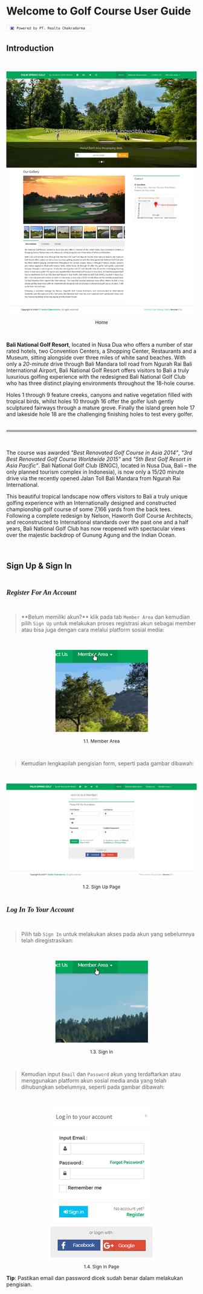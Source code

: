 # **Welcome to Golf Course User Guide**

<a href="http://www.realta.co.id/" target="_blank" ><img src="assets/img/realta.png"></a> 



## Introduction

</br>

<p align="center">
<img src="assets/img/home/Home.png">
</p>
<center><p style="font-size:12px;"><quote>Home</quote></p></center>

<br/>

**Bali National Golf Resort**, located in Nusa Dua who offers a number of star rated hotels, two Convention Centers, a Shopping Center, Restaurants and a Museum, sitting alongside over three miles of white sand beaches. With only a _20-minute_ drive through Bali Mandara toll road from Ngurah Rai Bali International Airport, Bali National Golf Resort offers visitors to Bali a truly luxurious golfing experience with the redesigned Bali National Golf Club who has three distinct playing environments throughout the 18-hole course.  

Holes 1 through 9 feature creeks, canyons and native vegetation filled with tropical birds, whilst holes 10 through 16 offer the golfer lush gently sculptured fairways through a mature grove. Finally the island green hole 17 and lakeside hole 18 are the challenging finishing holes to test every golfer. 

<p style="font-size: 12pt; text-align: center; font-family: Calibri, sans-serif; 
	 border-bottom-width: 4px; border-bottom-style: Double;">&#160;</p>

<br/>

The course was awarded _"Best Renovated Golf Course in Asia 2014"_, _"3rd Best Renovated Golf Course Worldwide 2015"_ and _"5th Best Golf Resort in Asia Pacific"_. Bali National Golf Club (BNGC), located in Nusa Dua, Bali – the only planned tourism complex in Indonesia), is now only a 15/20 minute drive via the recently opened Jalan Toll Bali Mandara from Ngurah Rai International.   

This beautiful tropical landscape now offers visitors to Bali a truly unique golfing experience with an Internationally designed and constructed championship golf course of some 7,166 yards from the back tees. Following a complete redesign by Nelson, Haworth Golf Course Architects, and reconstructed to International standards over the past one and a half years, Bali National Golf Club has now reopened with spectacular views over the majestic backdrop of Gunung Agung and the Indian Ocean.

<br/>

## Sign Up & Sign In

<br/>

<font size= '4' face='Ubuntu'><i><b>Register For An Account</b></i></font>  

<br/>

<blockquote>**Belum memiliki akun?** klik pada tab <code>Member Area</code> dan kemudian pilih <code>Sign Up</code> untuk 
    melakukan proses registrasi akun sebagai member atau bisa juga dengan cara melalui platform sosial media:</blockquote>

<br/>

<p align="center">
<img src="assets/img/Sign Up/Sign Up.gif">
</p>
<center><p style="font-size:12px;"><quote>1.1. Member Area</quote></p></center>

<br/>

<blockquote>Kemudian lengkapilah pengisian form, seperti pada gambar dibawah:</blockquote>

<br/>

<p align="center">
<img src="assets/img/Sign Up/Main Tab.png">
</p>
<center><p style="font-size:12px;"><quote>1.2. Sign Up Page</quote></p></center>

<br/>

<font size= '4' face='Ubuntu'><i><b>Log In To Your Account</b></i></font>  

<br/>

<blockquote>Pilih tab <code>Sign In</code> untuk melakukan akses pada akun yang sebelumnya telah diregistrasikan:</blockquote>

<br/>

<p align="center">
<img src="assets/img/Sign Up/Sign In.gif">
</p>
<center><p style="font-size:12px;"><quote>1.3. Sign In</quote></p></center>

<br/>

<blockquote>Kemudian input <code>Email</code> dan <code>Password</code> akun yang terdaftarkan atau menggunakan platform akun sosial media anda yang telah dihubungkan sebelumnya, seperti pada gambar dibawah:</blockquote>

<br/>

<p align="center">
<img src="assets/img/Sign Up/Main Tab (2).png">
</p> 
<center><p style="font-size:12px;"><quote>1.4. Sign In Page</quote></p></center>

<p class="tip"><strong>Tip</strong>: Pastikan email dan password dicek sudah benar dalam melakukan pengisian.</p>
